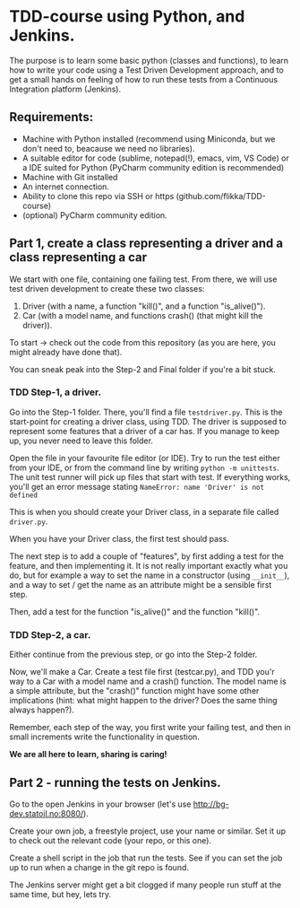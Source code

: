 # TDD-course using Python, and Jenkins.

The purpose is to learn some basic python (classes and functions), to learn how to write your code using a Test Driven Development approach, and to get a small hands on feeling of how to run these tests from a Continuous Integration platform (Jenkins).

## Requirements:
* Machine with Python installed (recommend using Miniconda, but we don't need to, beacause we need no libraries).
* A suitable editor for code (sublime, notepad(!), emacs, vim, VS Code) or a IDE suited for Python (PyCharm community edition is recommended)
* Machine with Git installed
* An internet connection.
* Ability to clone this repo via SSH or https (github.com/flikka/TDD-course)
* (optional) PyCharm community edition.

## Part 1, create a class representing a driver and a class representing a car

We start with one file, containing one failing test. From there, we will use test driven development to create these two classes:
1. Driver (with a name, a function "kill()", and a function "is_alive()").
2. Car (with a model name, and functions crash() (that might kill the driver)).

To start -> check out the code from this repository (as you are here, you might already have done that).

You can sneak peak into the Step-2 and Final folder if you're a bit stuck.

### TDD Step-1, a driver.
Go into the Step-1 folder. There, you'll find a file ```testdriver.py```. This is the start-point for creating a driver class, using TDD. The driver is supposed to represent some features that a driver of a car has. If you manage to keep up, you never need to leave this folder.

Open the file in your favourite file editor (or IDE). Try to run the test either from your IDE, or from the command line by writing ```python -m unittests```. The unit test runner will pick up files that start with test. If everything works, you'll get an error message stating ```NameError: name 'Driver' is not defined```

This is when you should create your Driver class, in a separate file called ```driver.py```.

When you have your Driver class, the first test should pass.

The next step is to add a couple of "features", by first adding a test for the feature, and then implementing it. It is not really important exactly what you do, but for example a way to set the name in a constructor (using ```__init__```), and a way to set / get the name as an attribute might be a sensible first step.

Then, add a test for the function "is_alive()" and the function "kill()".

### TDD Step-2, a car.
Either continue from the previous step, or go into the Step-2 folder.

Now, we'll make a Car. Create a test file first (testcar.py), and TDD you'r way to a Car with a model name and a crash() function. The model name is a simple attribute, but the "crash()" function might have some other implications (hint: what might happen to the driver? Does the same thing always happen?).

Remember, each step of the way, you first write your failing test, and then in small increments write the functionality in question.

**We are all here to learn, sharing is caring!**

## Part 2 - running the tests on Jenkins.
Go to the open Jenkins in your browser (let's use http://bg-dev.statoil.no:8080/).

Create your own job, a freestyle project, use your name or similar. Set it up to check out the relevant code (your repo, or this one). 

Create a shell script in the job that run the tests. 
See if you can set the job up to run when a change in the git repo is found.

The Jenkins server might get a bit clogged if many people run stuff at the same time, but hey, lets try.
